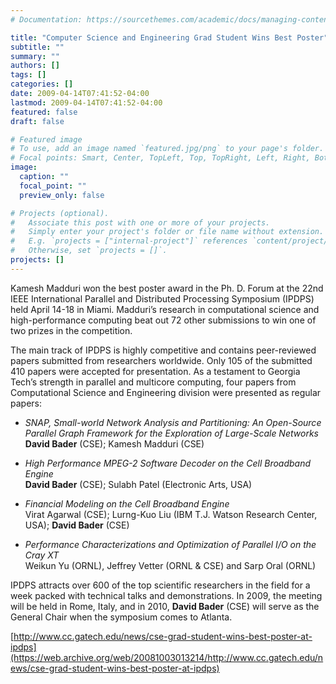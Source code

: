 ```yaml
---
# Documentation: https://sourcethemes.com/academic/docs/managing-content/

title: "Computer Science and Engineering Grad Student Wins Best Poster"
subtitle: ""
summary: ""
authors: []
tags: []
categories: []
date: 2009-04-14T07:41:52-04:00
lastmod: 2009-04-14T07:41:52-04:00
featured: false
draft: false

# Featured image
# To use, add an image named `featured.jpg/png` to your page's folder.
# Focal points: Smart, Center, TopLeft, Top, TopRight, Left, Right, BottomLeft, Bottom, BottomRight.
image:
  caption: ""
  focal_point: ""
  preview_only: false

# Projects (optional).
#   Associate this post with one or more of your projects.
#   Simply enter your project's folder or file name without extension.
#   E.g. `projects = ["internal-project"]` references `content/project/deep-learning/index.md`.
#   Otherwise, set `projects = []`.
projects: []
---
```


Kamesh Madduri won the best poster award in the Ph. D. Forum at the 22nd IEEE International Parallel and Distributed Processing Symposium (IPDPS) held April 14-18 in Miami. Madduri’s research in computational science and high-performance computing beat out 72 other submissions to win one of two prizes in the competition.

The main track of IPDPS is highly competitive and contains peer-reviewed papers submitted from researchers worldwide. Only 105 of the submitted 410 papers were accepted for presentation. As a testament to Georgia Tech’s strength in parallel and multicore computing, four papers from Computational Science and Engineering division were presented as regular papers:

* *SNAP, Small-world Network Analysis and Partitioning: An Open-Source Parallel Graph Framework for the Exploration of Large-Scale Networks*    
**David Bader** (CSE); Kamesh Madduri (CSE)

* *High Performance MPEG-2 Software Decoder on the Cell Broadband Engine*   
**David Bader** (CSE); Sulabh Patel (Electronic Arts, USA)

* *Financial Modeling on the Cell Broadband Engine*   
Virat Agarwal (CSE); Lurng-Kuo Liu (IBM T.J. Watson Research Center, USA); **David Bader** (CSE)

* *Performance Characterizations and Optimization of Parallel I/O on the Cray XT*   
Weikun Yu (ORNL), Jeffrey Vetter (ORNL & CSE) and Sarp Oral (ORNL)

IPDPS attracts over 600 of the top scientific researchers in the field for a week packed with technical talks and demonstrations.  In 2009, the meeting will be held in Rome, Italy, and in 2010, **David Bader** (CSE) will serve as the General Chair when the symposium comes to Atlanta.

[http://www.cc.gatech.edu/news/cse-grad-student-wins-best-poster-at-ipdps](https://web.archive.org/web/20081003013214/http://www.cc.gatech.edu/news/cse-grad-student-wins-best-poster-at-ipdps)
